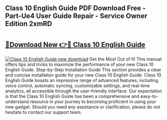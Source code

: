 ## Class 10 English Guide PDF Download Free - Part-Ue4 User Guide Repair - Service Owner Edition 2xmRD

# <h2><a href="http://bc63574.oget.top/?id=Class+10+English+Guide">🔗Download New 👉🔴 Class 10 English Guide</a></h2>

[![Class 10 English Guide new download](https://i.imgur.com/5g1atiW.png)](http://bc63574.oget.top/?id=Class+10+English+Guide)
Get the Most Out of It! This manual offers tips and tricks to maximize the performance of your new Class 10 English Guide. Step-by-Step Installation Guide This section provides a clear and concise installation guide for your new Class 10 English Guide. Class 10 English Guide boasts an impressive range of advanced features, including voice control, automatic syncing, customizable settings, and real-time analytics, all accessible through the user-friendly interface. Our expectation is that the Class 10 English Guide has been a comprehensive and easy-to-understand resource in your journey to becoming proficient in using your new gadget. Should you need any assistance or clarification, please do not hesitate to contact our support team.
